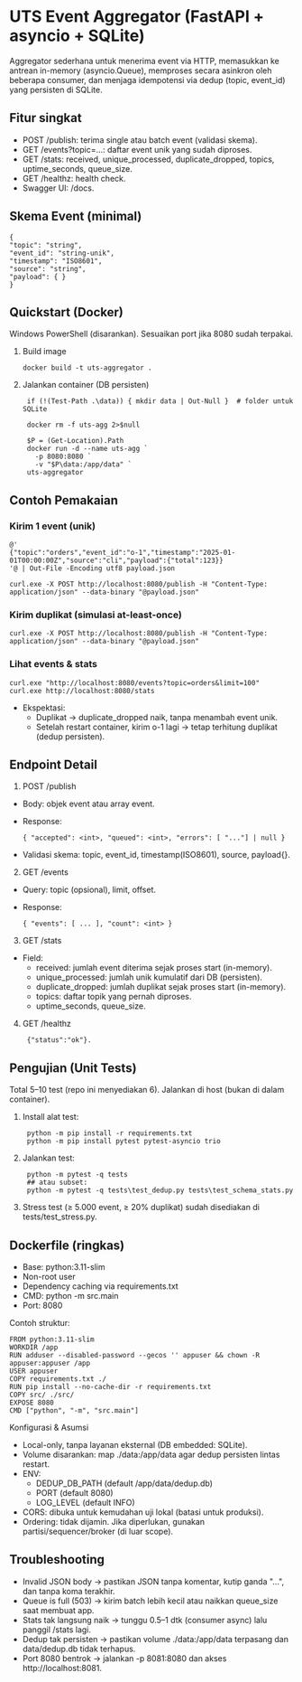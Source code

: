 # UTS Event Aggregator (FastAPI + asyncio + SQLite)

Aggregator sederhana untuk menerima event via HTTP, memasukkan ke antrean in-memory (asyncio.Queue), memproses secara asinkron oleh beberapa consumer, dan menjaga idempotensi via dedup (topic, event_id) yang persisten di SQLite.
  
## Fitur singkat

- POST /publish: terima single atau batch event (validasi skema).
- GET /events?topic=...: daftar event unik yang sudah diproses.
- GET /stats: received, unique_processed, duplicate_dropped, topics, uptime_seconds, queue_size.
- GET /healthz: health check.
- Swagger UI: /docs.

## Skema Event (minimal)
    {
    "topic": "string",
    "event_id": "string-unik",
    "timestamp": "ISO8601",
    "source": "string",
    "payload": { }
    }

## Quickstart (Docker)
Windows PowerShell (disarankan). Sesuaikan port jika 8080 sudah terpakai.
1. Build image

       docker build -t uts-aggregator .
3. Jalankan container (DB persisten)

        if (!(Test-Path .\data)) { mkdir data | Out-Null }  # folder untuk SQLite
        
        docker rm -f uts-agg 2>$null
        
        $P = (Get-Location).Path
        docker run -d --name uts-agg `
          -p 8080:8080 `
          -v "$P\data:/app/data" `
        uts-aggregator

## Contoh Pemakaian
### Kirim 1 event (unik)
    @'
    {"topic":"orders","event_id":"o-1","timestamp":"2025-01-01T00:00:00Z","source":"cli","payload":{"total":123}}
    '@ | Out-File -Encoding utf8 payload.json
    
    curl.exe -X POST http://localhost:8080/publish -H "Content-Type: application/json" --data-binary "@payload.json"

### Kirim duplikat (simulasi at-least-once)
    curl.exe -X POST http://localhost:8080/publish -H "Content-Type: application/json" --data-binary "@payload.json"

### Lihat events & stats
    curl.exe "http://localhost:8080/events?topic=orders&limit=100"
    curl.exe http://localhost:8080/stats

- Ekspektasi:
  - Duplikat → duplicate_dropped naik, tanpa menambah event unik.
  - Setelah restart container, kirim o-1 lagi → tetap terhitung duplikat (dedup persisten).

## Endpoint Detail
1. POST /publish
- Body: objek event atau array event.
- Response:

      { "accepted": <int>, "queued": <int>, "errors": [ "..."] | null }
- Validasi skema: topic, event_id, timestamp(ISO8601), source, payload{}.

2. GET /events
- Query: topic (opsional), limit, offset.
- Response:

      { "events": [ ... ], "count": <int> }

3. GET /stats
- Field:
  - received: jumlah event diterima sejak proses start (in-memory).
  - unique_processed: jumlah unik kumulatif dari DB (persisten).
  - duplicate_dropped: jumlah duplikat sejak proses start (in-memory).
  - topics: daftar topik yang pernah diproses.
  - uptime_seconds, queue_size.

4. GET /healthz

        {"status":"ok"}.

## Pengujian (Unit Tests)
Total 5–10 test (repo ini menyediakan 6). Jalankan di host (bukan di dalam container).
1. Install alat test:
   
        python -m pip install -r requirements.txt
        python -m pip install pytest pytest-asyncio trio

3. Jalankan test:

        python -m pytest -q tests
        ## atau subset:
        python -m pytest -q tests\test_dedup.py tests\test_schema_stats.py

4. Stress test (≥ 5.000 event, ≥ 20% duplikat) sudah disediakan di tests/test_stress.py.

## Dockerfile (ringkas)
- Base: python:3.11-slim
- Non-root user
- Dependency caching via requirements.txt
- CMD: python -m src.main
- Port: 8080

Contoh struktur:

    FROM python:3.11-slim
    WORKDIR /app
    RUN adduser --disabled-password --gecos '' appuser && chown -R appuser:appuser /app
    USER appuser
    COPY requirements.txt ./
    RUN pip install --no-cache-dir -r requirements.txt
    COPY src/ ./src/
    EXPOSE 8080
    CMD ["python", "-m", "src.main"]

Konfigurasi & Asumsi
- Local-only, tanpa layanan eksternal (DB embedded: SQLite).
- Volume disarankan: map ./data:/app/data agar dedup persisten lintas restart.
- ENV:
  - DEDUP_DB_PATH (default /app/data/dedup.db)
  - PORT (default 8080)
  - LOG_LEVEL (default INFO)
- CORS: dibuka untuk kemudahan uji lokal (batasi untuk produksi).
- Ordering: tidak dijamin. Jika diperlukan, gunakan partisi/sequencer/broker (di luar scope).

## Troubleshooting
- Invalid JSON body → pastikan JSON tanpa komentar, kutip ganda "...", dan tanpa koma terakhir.
- Queue is full (503) → kirim batch lebih kecil atau naikkan queue_size saat membuat app.
- Stats tak langsung naik → tunggu 0.5–1 dtk (consumer async) lalu panggil /stats lagi.
- Dedup tak persisten → pastikan volume ./data:/app/data terpasang dan data/dedup.db tidak terhapus.
- Port 8080 bentrok → jalankan -p 8081:8080 dan akses http://localhost:8081.

